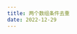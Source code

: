 ```yaml
---
title: 两个数组条件去重
date: 2022-12-29
---
```


<Title :title='"两个数组条件去重"' :publishDate='"2022-12-29"' />

### 需求说明
---
最近工作中遇到了一个数组去重相关的问题，大概场景是这样的

---
有两个数组为 arrOen为oldlList:['1', '2', '3', '4', '5']中随机项，arrTwo为oldlList中随机项加'_'再加随机数字
例如
```
list:['1', '2', '3', '4', '5']
arrOen:['1','3']
arrTwo:['5_2323','3_98','1_234','2_123','1_23','3_123','4_12','4_124']
```

需求为将arrTwo中的每一项的第一个字符不存在于arrOne的元素从arrTwo中删除
例如上例结果为
```
arrTwo:['1_234','1_23','3_123']
```

---

### 功能实现
---
第一步，将arrOne同目标list进行对比取反，即得到newArrOne:['2','4','5']

第二步，对得到的newArrOne进行遍历，内部则对arrTwo进行while循环处理，找出arrTwo中的第一个字符存在于arrOne的元素，将此元素删除

---

### 代码展示
---
```
let list = ["1", "2", "3", "4", "5"];
let arrOen = ["1", "3"];
let arrTwo = ['5_2323','3_98','1_234','2_123','1_23','3_123','4_12','4_124']
let newArrOne = [];
list.forEach((a) => {
  let c = arrOen.findIndex((b) => a === b);
  if (c > -1) delete arrOen[c];
  else newArrOne.push(a);
});
newArrOne.forEach((item) => {
  let i = arrTwo.length;
  while (i--) {
    const ele = arrTwo[i];
    if (item === ele.slice(0, 1)) {
      let index = arrTwo.indexOf(ele);
      arrTwo.splice(index, 1);
    }
  }
});
console.log(arrTwo);
```
---

### 代码分析
---
#### findIndex()方法
```
定义和用法
findIndex() 方法返回传入一个测试条件（函数）符合条件的数组第一个元素位置。

findIndex() 方法为数组中的每个元素都调用一次函数执行：

当数组中的元素在测试条件时返回 true 时, findIndex() 返回符合条件的元素的索引位置，之后的值不会再调用执行函数。
如果没有符合条件的元素返回 -1
注意: findIndex() 对于空数组，函数是不会执行的。

注意: findIndex() 并没有改变数组的原始值。
```
```
获取数组中年龄大于等于 18 的第一个元素索引位置
var ages = [3, 10, 18, 20];
 
function checkAdult(age) {
    return age >= 18;
}
 
function myFunction() {
    document.getElementById("demo").innerHTML = ages.findIndex(checkAdult);
}
fruits 输出结果：
2
```
```
因此我们利用findIndex()来对arrOne取反
list.forEach((a) => {
  let c = arrOen.findIndex((b) => a === b);
  if (c > -1) delete arrOen[c];
  else newArrOne.push(a);
});
```
#### while循环
```
利用while循环主要解决JS遍历数组，删除数组元素时，怎么删都会漏掉一个的问题
例如
var arr = [1, 2, 2, 3, 4, 5];
    var i = arr.length;
    while(i--) {
        console.log(i + ' = ' + arr[i]);
        if(arr[i] === 2) {
            arr.splice(i, 1);
        }
     }
    console.log(arr);

因此，在最后的循环去重的内部循环操作中选择了while循环
newArrOne.forEach((item) => {
  let i = arrTwo.length;
  while (i--) {
    const ele = arrTwo[i];
    if (item === ele.slice(0, 1)) {
      let index = arrTwo.indexOf(ele);
      arrTwo.splice(index, 1);
    }
  }
});
```

```
其他解决方法
方法1：实时调整数组中元素的下标对应关系
var arr = [1, 2, 2, 3, 4, 5];
    for (var i = 0; i < arr.length; i++){
        // 打印数组中的情况，便于跟踪数组中数据的变化
        console.log(i + ' = ' + arr[i]);
        // 删除掉所有为2的元素
        if(arr[i] === 2) {
            arr.splice(i--, 1);
        }
    }
    console.log(arr);
方法2：从后往前遍历数组元素
var arr = [1, 2, 2, 3, 4, 5];
    for (var i = arr.length - 1; i >= 0; i--) {
        // 打印数组中的情况，便于跟踪数组中数据的变化
        console.log(i + ' = ' + arr[i]);
        // 删除掉所有为2的元素
        if(arr[i] === 2) {
            arr.splice(i, 1);
        }
    }
    console.log(arr);
```

---